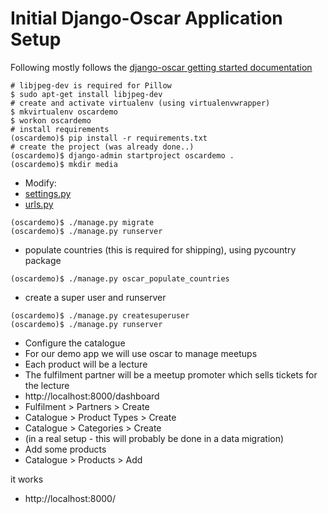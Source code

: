 # Initial Django-Oscar Application Setup

Following mostly follows the [django-oscar getting started documentation](http://django-oscar.readthedocs.org/en/latest/internals/getting_started.html)

```
# libjpeg-dev is required for Pillow
$ sudo apt-get install libjpeg-dev
# create and activate virtualenv (using virtualenvwrapper)
$ mkvirtualenv oscardemo
$ workon oscardemo
# install requirements
(oscardemo)$ pip install -r requirements.txt
# create the project (was already done..)
(oscardemo)$ django-admin startproject oscardemo .
(oscardemo)$ mkdir media
```

* Modify:
 * [settings.py](oscardemo/settings.py)
 * [urls.py](oscardemo/urls.py)

```
(oscardemo)$ ./manage.py migrate
(oscardemo)$ ./manage.py runserver
```

* populate countries (this is required for shipping), using pycountry package

```
(oscardemo)$ ./manage.py oscar_populate_countries
```

* create a super user and runserver

```
(oscardemo)$ ./manage.py createsuperuser
(oscardemo)$ ./manage.py runserver
```

* Configure the catalogue
 * For our demo app we will use oscar to manage meetups
 * Each product will be a lecture
 * The fulfilment partner will be a meetup promoter which sells tickets for the lecture
 * http://localhost:8000/dashboard
  * Fulfilment > Partners > Create
  * Catalogue > Product Types > Create
  * Catalogue > Categories > Create
 * (in a real setup - this will probably be done in a data migration)
* Add some products
 * Catalogue > Products > Add

it works
* http://localhost:8000/
